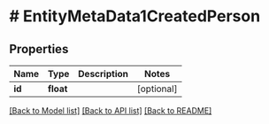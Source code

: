 # # EntityMetaData1CreatedPerson

## Properties

Name | Type | Description | Notes
------------ | ------------- | ------------- | -------------
**id** | **float** |  | [optional]

[[Back to Model list]](../../README.md#models) [[Back to API list]](../../README.md#endpoints) [[Back to README]](../../README.md)
